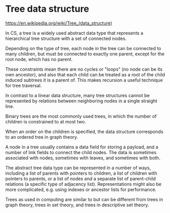 # Tree data structure

https://en.wikipedia.org/wiki/Tree_(data_structure)

In CS, a tree is a widely used abstract data type that represents a hierarchical tree structure with a set of connected nodes.

Depending on the type of tree, each node in the tree can be connected to many children, but must be connected to exactly one parent, except for the root node, which has no parent.

These constraints mean there are no cycles or "loops" (no node can be its own ancestor), and also that each child can be treated as a root of the child induced subtrees it is a parent of. This makes recursion a useful technique for tree traversal.

In contrast to a linear data structure, many tree structures cannot be represented by relations between neighboring nodes in a single straight line.

Binary trees are the most commonly used trees, in which the number of children is constrained to at most two.

When an order on the children is specified, the data structure corresponds to an ordered tree in graph theory.

A node in a tree usually contains a data field for storing a payload, and a number of link fields to connect the child nodes. The data is sometimes associated with nodes, sometimes with leaves, and sometimes with both.

The abstract tree data type can be represented in a number of ways, including a list of parents with pointers to children, a list of children with pointers to parents, or a list of nodes and a separate list of parent-child relations (a specific type of adjacency list). Representations might also be more complicated, e.g. using indexes or ancestor lists for performance.

Trees as used in computing are similar to but can be different from trees in graph theory, trees in set theory, and trees in descriptive set theory.
